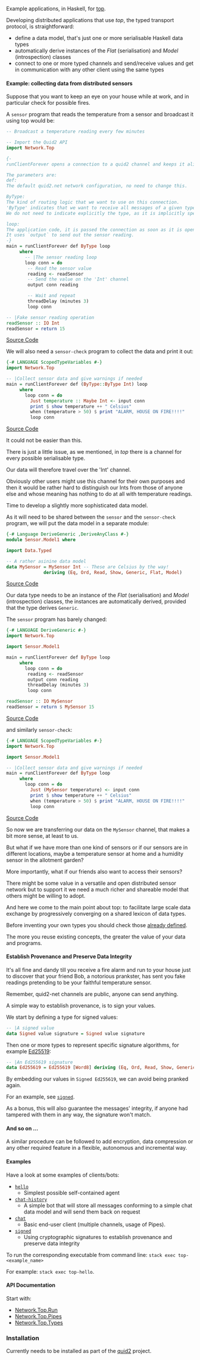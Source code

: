 
Example applications, in Haskell, for [top](https://github.com/tittoassini/top).

Developing distributed applications that use *top*, the typed transport protocol, is straightforward:
* define a data model, that's just one or more serialisable Haskell data types
* automatically derive instances of the *Flat* (serialisation) and *Model* (introspection) classes
* connect to one or more typed channels and send/receive values and get in communication with any other client using the same types

#### Example: collecting data from distributed sensors

Suppose that you want to keep an eye on your house while at work, and in particular check for possible fires.

A `sensor` program that reads the temperature from a sensor and broadcast it using top would be:

```haskell
-- Broadcast a temperature reading every few minutes

-- Import the Quid2 API
import Network.Top

{-
runClientForever opens a connection to a quid2 channel and keeps it alive even across transient network failures.

The parameters are:
def:
The default quid2.net network configuration, no need to change this.

ByType:
The kind of routing logic that we want to use on this connection.
'ByType' indicates that we want to receive all messages of a given type.
We do not need to indicate explicitly the type, as it is implicitly specified by the type of 'loop'.

loop:
The application code, it is passed the connection as soon as it is opened.
It uses `output` to send out the sensor reading.
-}
main = runClientForever def ByType loop
     where
       -- |The sensor reading loop
       loop conn = do
        -- Read the sensor value
        reading <- readSensor
        -- Send the value on the 'Int' channel
        output conn reading

        -- Wait and repeat
        threadDelay (minutes 3)
        loop conn

-- |Fake sensor reading operation
readSensor :: IO Int
readSensor = return 15
```
[Source Code](https://github.com/tittoassini/top-apps/blob/master/app/Sensor/sensor0.hs)

We will also need a `sensor-check` program to collect the data and print it out: 

```haskell
{-# LANGUAGE ScopedTypeVariables #-}
import Network.Top

-- |Collect sensor data and give warnings if needed
main = runClientForever def (ByType::ByType Int) loop
     where
       loop conn = do
         Just temperature :: Maybe Int <- input conn
         print $ show temperature ++ " Celsius"
         when (temperature > 50) $ print "ALARM, HOUSE ON FIRE!!!!"
         loop conn

```
[Source Code](https://github.com/tittoassini/top-apps/blob/master/app/Sensor/sensor-check0.hs)

It could not be easier than this.

There is just a little issue, as we mentioned, in *top* there is a channel for every possible serialisable type.

Our data will therefore travel over the 'Int' channel.

Obviously other users might use this channel for their own purposes and then it would be rather hard to distinguish our Ints from those of anyone else and whose meaning has nothing to do at all with temperature readings.

Time to develop a slightly more sophisticated data model.

As it will need to be shared between the `sensor` and the `sensor-check` program, we will put the data model in a separate module:

```haskell
{-# Language DeriveGeneric ,DeriveAnyClass #-}
module Sensor.Model1 where

import Data.Typed

-- A rather asinine data model
data MySensor = MySensor Int -- These are Celsius by the way!
              deriving (Eq, Ord, Read, Show, Generic, Flat, Model)
```
[Source Code](https://github.com/tittoassini/top-apps/blob/master/app/Sensor/Model1.hs)

Our data type needs to be an instance of the *Flat* (serialisation) and *Model* (introspection) classes, the instances are automatically derived, provided that the type derives `Generic`.

The `sensor` program has barely changed:

```haskell
{-# LANGUAGE DeriveGeneric #-}
import Network.Top

import Sensor.Model1

main = runClientForever def ByType loop
     where
       loop conn = do
        reading <- readSensor
        output conn reading
        threadDelay (minutes 3)
        loop conn

readSensor :: IO MySensor
readSensor = return $ MySensor 15
```
[Source Code](https://github.com/tittoassini/top-apps/blob/master/app/Sensor/sensor1.hs)

and similarly `sensor-check`:
```haskell
{-# LANGUAGE ScopedTypeVariables #-}
import Network.Top

import Sensor.Model1

-- |Collect sensor data and give warnings if needed
main = runClientForever def ByType loop
     where
       loop conn = do
         Just (MySensor temperature) <- input conn
         print $ show temperature ++ " Celsius"
         when (temperature > 50) $ print "ALARM, HOUSE ON FIRE!!!!"
         loop conn

```
[Source Code](https://github.com/tittoassini/top-apps/blob/master/app/Sensor/sensor-check1.hs)

So now we are transferring our data on the `MySensor` channel, that makes a bit more sense, at least to us. 

But what if we have more than one kind of sensors or if our sensors are in different locations, maybe a temperature sensor at home and a humidity sensor in the allotment garden? 

More importantly, what if our friends also want to access their sensors? 

There might be some value in a versatile and open distributed sensor network but to support it we need a much richer and shareable model that others might be willing to adopt.

And here we come to the main point about top: to facilitate large scale data exchange by progressively converging on a shared lexicon of data types.

Before inventing your own types you should check those [already defined](http://quid2.org/app/ui).

The more you reuse existing concepts, the greater the value of your data and programs.

#### Establish Provenance and Preserve Data Integrity

It's all fine and dandy till you receive a fire alarm and run to your house just to discover that your friend Bob, a notorious prankster, has sent you fake readings pretending to be your faithful temperature sensor.

Remember, quid2-net channels are public, anyone can send anything.

A simple way to establish provenance, is to sign your values.

We start by defining a type for signed values:

```haskell
-- |A signed value
data Signed value signature = Signed value signature
```

Then one or more types to represent specific signature algorithms, for example [Ed25519](http://ed25519.cr.yp.to/):

```haskell
-- |An Ed255619 signature
data Ed255619 = Ed255619 [Word8] deriving (Eq, Ord, Read, Show, Generic)
```
By embedding our values in `Signed Ed255619`, we can avoid being pranked again. 

For an example, see [`signed`](app/signed.hs).

As a bonus, this will also guarantee the messages' integrity, if anyone had tampered with them in any way, the signature won't match.

#### And so on ...

A similar procedure can be followed to add encryption, data compression or any other required feature in a flexible, autonomous and incremental way.

#### Examples

Have a look at some examples of clients/bots:
* [`hello`](app/hello.hs)
   * Simplest possible self-contained agent
* [`chat-history`](app/Chat/chat-history.hs)
   * A simple bot that will store all messages conforming to a simple chat data model and will send them back on request 
* [`chat`](app/Chat/chat.hs)
   * Basic end-user client (multiple channels, usage of Pipes). 
* [`signed`](app/signed.hs)
   * Using cryptographic signatures to establish provenance and preserve data integrity

To run the corresponding executable from command line:
`stack exec top-<example_name>`

For example: `stack exec top-hello`.

#### API Documentation

Start with:
* [Network.Top.Run](src/Network.Top/Run.hs)
* [Network.Top.Pipes](src/Network.Top/Pipes.hs)
* [Network.Top.Types](src/Network.Top/Types.hs)

### Installation

Currently needs to be installed as part of the [quid2](https://github.com/tittoassini/quid2) project.
